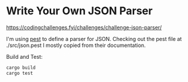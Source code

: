 # Write Your Own JSON Parser

https://codingchallenges.fyi/challenges/challenge-json-parser/

I'm using [pest](https://pest.rs) to define a parser for JSON. Checking out the pest file at ./src/json.pest I mostly copied from their documentation.

Build and Test:

```bash
cargo build
cargo test
```
